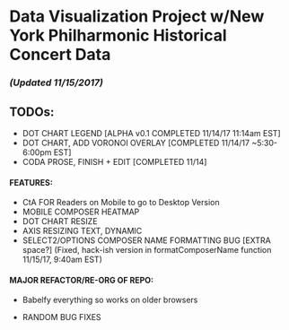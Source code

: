 # Data Visualization Project w/New York Philharmonic Historical Concert Data


### _(Updated 11/15/2017)_

## TODOs: 

* DOT CHART LEGEND [ALPHA v0.1 COMPLETED 11/14/17 11:14am EST]
* DOT CHART, ADD VORONOI OVERLAY [COMPLETED 11/14/17 ~5:30-6:00pm EST]
* CODA PROSE, FINISH + EDIT [COMPLETED 11/14]

#### FEATURES: 
* CtA FOR Readers on Mobile to go to Desktop Version
* MOBILE COMPOSER HEATMAP
* DOT CHART RESIZE
* AXIS RESIZING TEXT, DYNAMIC
* SELECT2/OPTIONS COMPOSER NAME FORMATTING BUG [EXTRA space?] (Fixed, hack-ish version in formatComposerName function 11/15/17, 9:40am EST)

#### MAJOR REFACTOR/RE-ORG OF REPO:
* Babelfy everything so works on older browsers

* RANDOM BUG FIXES








